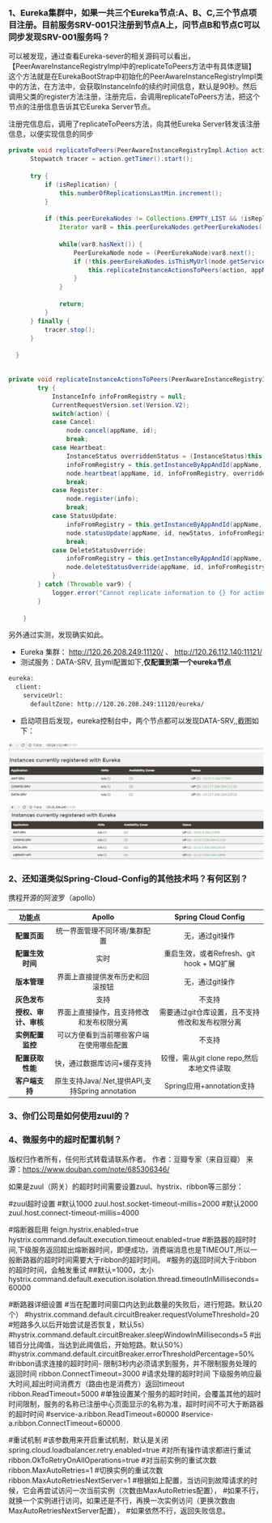 ### 1、Eureka集群中，如果一共三个Eureka节点:A、B、C,三个节点项目注册。目前服务SRV-001只注册到节点A上，问节点B和节点C可以同步发现SRV-001服务吗？

可以被发现，通过查看Eureka-sever的相关源码可以看出，【PeerAwareInstanceRegistryImpl中的replicateToPeers方法中有具体逻辑】 这个方法就是在EurekaBootStrap中初始化的PeerAwareInstanceRegistryImpl类中的方法，在方法中，会获取InstanceInfo的续约时间信息，默认是90秒。然后调用父类的register方法注册，注册完后，会调用replicateToPeers方法，把这个节点的注册信息告诉其它Eureka Server节点。

注册完信息后，调用了replicateToPeers方法，向其他Eureka Server转发该注册信息，以便实现信息的同步

```java
private void replicateToPeers(PeerAwareInstanceRegistryImpl.Action action, String appName, String id, InstanceInfo info, InstanceStatus newStatus, boolean isReplication) {
      Stopwatch tracer = action.getTimer().start();

      try {
          if (isReplication) {
              this.numberOfReplicationsLastMin.increment();
          }

          if (this.peerEurekaNodes != Collections.EMPTY_LIST && !isReplication) {
              Iterator var8 = this.peerEurekaNodes.getPeerEurekaNodes().iterator();

              while(var8.hasNext()) {
                  PeerEurekaNode node = (PeerEurekaNode)var8.next();
                  if (!this.peerEurekaNodes.isThisMyUrl(node.getServiceUrl())) {
                      this.replicateInstanceActionsToPeers(action, appName, id, info, newStatus, node);
                  }
              }

              return;
          }
      } finally {
          tracer.stop();
      }

  }
```

```java

private void replicateInstanceActionsToPeers(PeerAwareInstanceRegistryImpl.Action action, String appName, String id, InstanceInfo info, InstanceStatus newStatus, PeerEurekaNode node) {
        try {
            InstanceInfo infoFromRegistry = null;
            CurrentRequestVersion.set(Version.V2);
            switch(action) {
            case Cancel:
                node.cancel(appName, id);
                break;
            case Heartbeat:
                InstanceStatus overriddenStatus = (InstanceStatus)this.overriddenInstanceStatusMap.get(id);
                infoFromRegistry = this.getInstanceByAppAndId(appName, id, false);
                node.heartbeat(appName, id, infoFromRegistry, overriddenStatus, false);
                break;
            case Register:
                node.register(info);
                break;
            case StatusUpdate:
                infoFromRegistry = this.getInstanceByAppAndId(appName, id, false);
                node.statusUpdate(appName, id, newStatus, infoFromRegistry);
                break;
            case DeleteStatusOverride:
                infoFromRegistry = this.getInstanceByAppAndId(appName, id, false);
                node.deleteStatusOverride(appName, id, infoFromRegistry);
            }
        } catch (Throwable var9) {
            logger.error("Cannot replicate information to {} for action {}", new Object[]{node.getServiceUrl(), action.name(), var9});
        }

    }

```

另外通过实测，发现确实如此。

+ Eureka 集群： http://120.26.208.249:11120/ 、 http://120.26.112.140:11121/
+ 测试服务：DATA-SRV, 且yml配置如下,**仅配置到第一个eureka节点**

```XML
eureka:
  client:
    serviceUrl:
      defaultZone: http://120.26.208.249:11120/eureka/
```

+ 启动项目后发现，eureka控制台中，两个节点都可以发现DATA-SRV,,截图如下：

![](image/eureka001.png)

![](image/eureka002.png)


### 2、还知道类似Spring-Cloud-Config的其他技术吗？有何区别？

携程开源的阿波罗（apollo）

|功能点|Apollo|Spring Cloud Config
|:--:|:--:|:--:|
|**配置页面**|统一界面管理不同环境/集群配置|无，通过git操作|
|**配置生效时间**|实时|重启生效，或者Refresh、git hook + MQ扩展|
|**版本管理**|界面上直接提供发布历史和回滚按钮|无，通过git操作|
|**灰色发布**|支持|不支持|
|**授权、审计、审核**|界面上直接操作，且支持修改和发布权限分离|需要通过git仓库设置，且不支持修改和发布权限分离|
|**实例配置监控**|可以方便看到当前哪些客户端在使用哪些配置|不支持|
|**配置获取性能**|快，通过数据库访问+缓存支持|较慢，需从git clone repo,然后本地文件读取|
|**客户端支持**|原生支持Java/.Net,提供API,支持Spring annotation|Spring应用+annotation支持|

### 3、你们公司是如何使用zuul的？

### 4、微服务中的超时配置机制？

版权归作者所有，任何形式转载请联系作者。
作者：豆瓣专家（来自豆瓣）
来源：https://www.douban.com/note/685306346/

如果是zuul（网关）的超时时间需要设置zuul、hystrix、ribbon等三部分：

#zuul超时设置
#默认1000
zuul.host.socket-timeout-millis=2000
#默认2000
zuul.host.connect-timeout-millis=4000

#熔断器启用
feign.hystrix.enabled=true
hystrix.command.default.execution.timeout.enabled=true
#断路器的超时时间,下级服务返回超出熔断器时间，即便成功，消费端消息也是TIMEOUT,所以一般断路器的超时时间需要大于ribbon的超时时间。
#服务的返回时间大于ribbon的超时时间，会触发重试
##默认=1000，太小
hystrix.command.default.execution.isolation.thread.timeoutInMilliseconds=60000

#断路器详细设置
#当在配置时间窗口内达到此数量的失败后，进行短路。默认20个）
#hystrix.command.default.circuitBreaker.requestVolumeThreshold=20
#短路多久以后开始尝试是否恢复，默认5s）
#hystrix.command.default.circuitBreaker.sleepWindowInMilliseconds=5
#出错百分比阈值，当达到此阈值后，开始短路。默认50%）
#hystrix.command.default.circuitBreaker.errorThresholdPercentage=50%
#ribbon请求连接的超时时间- 限制3秒内必须请求到服务，并不限制服务处理的返回时间
ribbon.ConnectTimeout=3000
#请求处理的超时时间 下级服务响应最大时间,超出时间消费方（路由也是消费方）返回timeout
ribbon.ReadTimeout=5000
#单独设置某个服务的超时时间，会覆盖其他的超时时间限制，服务的名称已注册中心页面显示的名称为准，超时时间不可大于断路器的超时时间
#service-a.ribbon.ReadTimeout=60000
#service-a.ribbon.ConnectTimeout=60000

#重试机制
#该参数用来开启重试机制，默认是关闭
spring.cloud.loadbalancer.retry.enabled=true
#对所有操作请求都进行重试
ribbon.OkToRetryOnAllOperations=true
#对当前实例的重试次数
ribbon.MaxAutoRetries=1
#切换实例的重试次数
ribbon.MaxAutoRetriesNextServer=1
#根据如上配置，当访问到故障请求的时候，它会再尝试访问一次当前实例（次数由MaxAutoRetries配置），
#如果不行，就换一个实例进行访问，如果还是不行，再换一次实例访问（更换次数由MaxAutoRetriesNextServer配置），
#如果依然不行，返回失败信息。
